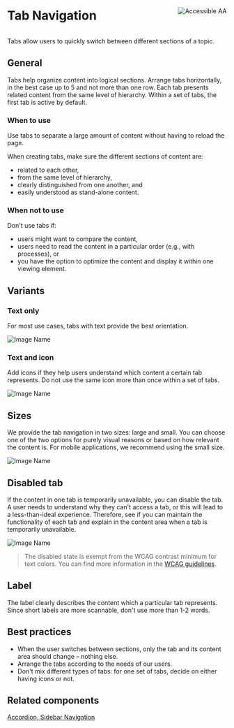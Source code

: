 <div style="display: inline-flex; align-items: center; justify-content: space-between; width: 100%;">
    <h1>Tab Navigation</h1>
    <img src="assets/aa.png" alt="Accessible AA" />
</div>

Tabs allow users to quickly switch between different sections of a topic.

## General

Tabs help organize content into logical sections. Arrange tabs horizontally, in the best case up to 5 and not more than one row. Each tab presents related content from the same level of hierarchy. Within a set of tabs, the first tab is active by default.

### When to use

Use tabs to separate a large amount of content without having to reload the page.

When creating tabs, make sure the different sections of content are:

- related to each other,
- from the same level of hierarchy,
- clearly distinguished from one another, and
- easily understood as stand-alone content.

### When not to use

Don't use tabs if:

- users might want to compare the content,
- users need to read the content in a particular order (e.g., with processes), or
- you have the option to optimize the content and display it within one viewing element.

## Variants

### Text only

For most use cases, tabs with text provide the best orientation.

![Image Name](assets/3_components/tab-navigation/tab_navigation_textonly.png)

### Text and icon

Add icons if they help users understand which content a certain tab represents. Do not use the same icon more than once within a set of tabs.

![Image Name](assets/3_components/tab-navigation/tab_navigation_icon-text.png)

## Sizes

We provide the tab navigation in two sizes: large and small. You can choose one of the two options for purely visual reasons or based on how relevant the content is. For mobile applications, we recommend using the small size.

![Image Name](assets/3_components/tab-navigation/tab_navigation_sizes.png)

## Disabled tab

If the content in one tab is temporarily unavailable, you can disable the tab.
A user needs to understand why they can't access a tab, or this will lead to a less-than-ideal experience. Therefore, see if you can maintain the functionality of each tab and explain in the content area when a tab is temporarily unavailable.

![Image Name](assets/3_components/tab-navigation/tab_navigation_disabled.png)

> The disabled state is exempt from the WCAG contrast minimum for text colors. You can find more information in the [WCAG guidelines](https://www.w3.org/TR/WCAG21/#contrast-minimum).

## Label

The label clearly describes the content which a particular tab represents. Since short labels are more scannable, don't use more than 1-2 words.

## Best practices

- When the user switches between sections, only the tab and its content area should change – nothing else.
- Arrange the tabs according to the needs of our users.
- Don't mix different types of tabs: for one set of tabs, decide on either having icons or not.

## Related components

[Accordion, ](?path=/usage/components-accordion--standard)
[Sidebar Navigation](?path=/usage/components-sidebar-navigation--standard)
